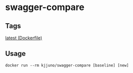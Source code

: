 # swagger-compare

## Tags

[latest (Dockerfile)](https://github.com/kjjuno/swagger-compare/blob/master/docker/Dockerfile)

## Usage
```
docker run --rm kjjuno/swagger-compare [baseline] [new]
```
